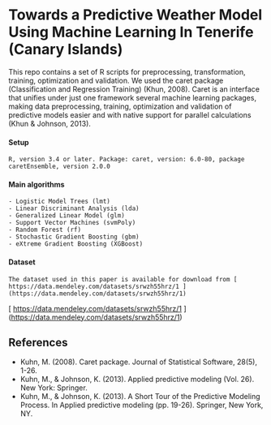 # Towards a Predictive Weather Model Using Machine Learning In Tenerife (Canary Islands)
This repo contains a set of R scripts for preprocessing, transformation, training, optimization and validation. We used the caret package (Classification and Regression Training) (Khun, 2008). Caret is an interface that unifies under just one framework several machine learning packages, making data preprocessing, training, optimization and validation of predictive models easier and with native support for parallel calculations (Khun & Johnson, 2013).
#### Setup
```
R, version 3.4 or later. Package: caret, version: 6.0-80, package caretEnsemble, version 2.0.0
```
#### Main algorithms
```
- Logistic Model Trees (lmt)
- Linear Discriminant Analysis (lda)
- Generalized Linear Model (glm)
- Support Vector Machines (svmPoly)
- Random Forest (rf)
- Stochastic Gradient Boosting (gbm) 
- eXtreme Gradient Boosting (XGBoost)
```
#### Dataset
```
The dataset used in this paper is available for download from [ https://data.mendeley.com/datasets/srwzh55hrz/1 ] (https://data.mendeley.com/datasets/srwzh55hrz/1)
```
[ https://data.mendeley.com/datasets/srwzh55hrz/1 ] (https://data.mendeley.com/datasets/srwzh55hrz/1)

## References
* Kuhn, M. (2008). Caret package. Journal of Statistical Software, 28(5), 1-26. 
* Kuhn, M., & Johnson, K. (2013). Applied predictive modeling (Vol. 26). New York: Springer.
* Kuhn, M., & Johnson, K. (2013). A Short Tour of the Predictive Modeling Process. In Applied predictive modeling (pp. 19-26). Springer, New York, NY.
